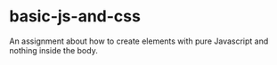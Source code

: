 # basic-js-and-css
An assignment about how to create elements with pure Javascript and nothing inside the body.
